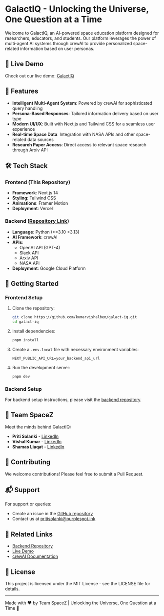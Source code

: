 # GalactIQ - Unlocking the Universe, One Question at a Time

Welcome to GalactIQ, an AI-powered space education platform designed for researchers, educators, and students. Our platform leverages the power of multi-agent AI systems through crewAI to provide personalized space-related information based on user personas.

## 🚀 Live Demo

Check out our live demo: [GalactIQ](https://galact-iq.vishalx360.dev/)

## 🌟 Features

- **Intelligent Multi-Agent System**: Powered by crewAI for sophisticated query handling
- **Persona-Based Responses**: Tailored information delivery based on user type
- **Modern UI/UX**: Built with Next.js and Tailwind CSS for a seamless user experience
- **Real-time Space Data**: Integration with NASA APIs and other space-related data sources
- **Research Paper Access**: Direct access to relevant space research through Arxiv API

## 🛠️ Tech Stack

### Frontend (This Repository)

- **Framework**: Next.js 14
- **Styling**: Tailwind CSS
- **Animations**: Framer Motion
- **Deployment**: Vercel

### Backend ([Repository Link](https://github.com/pritisolanki/spacez_crew))

- **Language**: Python (>=3.10 <3.13)
- **AI Framework**: crewAI
- **APIs**:
  - OpenAI API (GPT-4)
  - Slack API
  - Arxiv API
  - NASA API
- **Deployment**: Google Cloud Platform

## 🚀 Getting Started

### Frontend Setup

1. Clone the repository:

   ```bash
   git clone https://github.com/kumarvishalben/galact-iq.git
   cd galact-iq
   ```

2. Install dependencies:

   ```bash
   pnpm install
   ```

3. Create a `.env.local` file with necessary environment variables:

   ```env
   NEXT_PUBLIC_API_URL=your_backend_api_url
   ```

4. Run the development server:
   ```bash
   pnpm dev
   ```

### Backend Setup

For backend setup instructions, please visit the [backend repository](https://github.com/pritisolanki/spacez_crew).

## 👥 Team SpaceZ

Meet the minds behind GalactIQ:

- **Priti Solanki** - [LinkedIn](https://www.linkedin.com/in/pritisolanki/)
- **Vishal Kumar** - [LinkedIn](https://www.linkedin.com/in/vishalx360/)
- **Shamas Liaqat** - [LinkedIn](https://www.linkedin.com/in/shamasliaqat/)

## 🤝 Contributing

We welcome contributions! Please feel free to submit a Pull Request.

## 📬 Support

For support or queries:

- Create an issue in the [GitHub repository](https://github.com/kumarvishalben/galact-iq)
- Contact us at [pritisolanki@purplespot.ink](mailto:pritisolanki@purplespot.ink)

## 🔗 Related Links

- [Backend Repository](https://github.com/pritisolanki/spacez_crew)
- [Live Demo](https://galact-iq.vishalx360.dev/)
- [crewAI Documentation](https://crewai.com)

## 📄 License

This project is licensed under the MIT License - see the LICENSE file for details.

---

Made with ❤️ by Team SpaceZ | Unlocking the Universe, One Question at a Time 🚀
